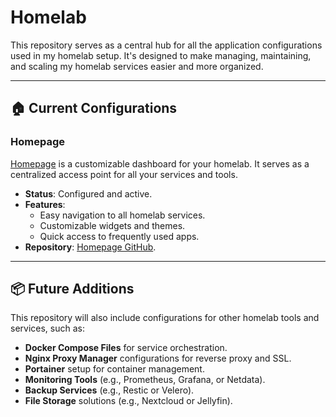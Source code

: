 # Homelab

This repository serves as a central hub for all the application configurations used in my homelab setup. It's designed to make managing, maintaining, and scaling my homelab services easier and more organized.

---

## 🏠 Current Configurations

### **Homepage**
[Homepage](https://gethomepage.dev/) is a customizable dashboard for your homelab. It serves as a centralized access point for all your services and tools.

- **Status**: Configured and active.
- **Features**:
  - Easy navigation to all homelab services.
  - Customizable widgets and themes.
  - Quick access to frequently used apps.
- **Repository**: [Homepage GitHub](https://github.com/gethomepage/homepage).

---

## 📦 Future Additions
This repository will also include configurations for other homelab tools and services, such as:

- **Docker Compose Files** for service orchestration.
- **Nginx Proxy Manager** configurations for reverse proxy and SSL.
- **Portainer** setup for container management.
- **Monitoring Tools** (e.g., Prometheus, Grafana, or Netdata).
- **Backup Services** (e.g., Restic or Velero).
- **File Storage** solutions (e.g., Nextcloud or Jellyfin).
